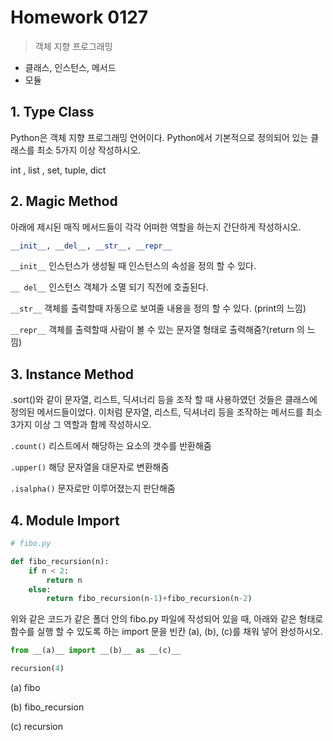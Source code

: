 # Homework 0127

> 객체 지향 프로그래밍



* 클래스, 인스턴스, 메서드
* 모듈



## 1. Type Class

Python은 객체 지향 프로그래밍 언어이다. Python에서 기본적으로 정의되어 있는 클래스를 최소 5가지 이상 작성하시오.



int , list , set, tuple, dict



## 2. Magic Method

아래에 제시된 매직 메서드들이 각각 어떠한 역할을 하는지 간단하게 작성하시오.

```python
__init__, __del__, __str__, __repr__
```

`__init__` 인스턴스가 생성될 때 인스턴스의 속성을 정의 할 수 있다.

`__ del__` 인스턴스 객체가 소멸 되기 직전에 호출된다.

`__str__` 객체를 출력할때 자동으로 보여줄 내용을 정의 할 수 있다. (print의 느낌)

`__repr__` 객체를 출력할때 사람이 볼 수 있는 문자열 형태로 출력해줌?(return 의 느낌)



## 3. Instance Method

.sort()와 같이 문자열, 리스트, 딕셔너리 등을 조작 할 때 사용하였던 것들은 클래스에 정의된 메서드들이었다. 이처럼 문자열, 리스트, 딕셔너리 등을 조작하는 메서드를 최소 3가지 이상 그 역할과 함께 작성하시오.



`.count()` 리스트에서 해당하는 요소의 갯수를 반환해줌

`.upper()` 해당 문자열을 대문자로 변환해줌

`.isalpha()` 문자로만 이루어졌는지 판단해줌



## 4. Module Import

```python
# fibo.py

def fibo_recursion(n):
    if n < 2:
        return n
    else:
        return fibo_recursion(n-1)+fibo_recursion(n-2)
```

위와 같은 코드가 같은 폴더 안의 fibo.py 파일에 작성되어 있을 때, 아래와 같은 형태로 함수를 실행 할 수 있도록 하는 import 문을 빈칸 (a), (b), (c)를 채워 넣어 완성하시오.

```python
from __(a)__ import __(b)__ as __(c)__

recursion(4)
```

(a) fibo

(b) fibo_recursion

(c) recursion



